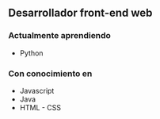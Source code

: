 ## Desarrollador front-end web
### Actualmente aprendiendo
- Python

### Con conocimiento en
- Javascript
- Java
- HTML - CSS

